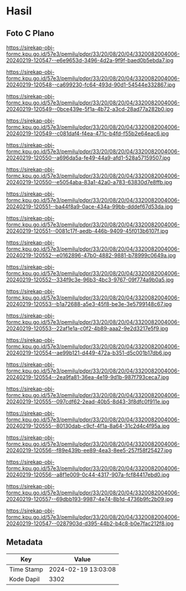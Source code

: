 # Hasil

## Foto C Plano

https://sirekap-obj-formc.kpu.go.id/57e3/pemilu/pdpr/33/20/08/20/04/3320082004006-20240219-120547--e6e9653d-3496-4d2a-9f9f-baed0b5ebda7.jpg

https://sirekap-obj-formc.kpu.go.id/57e3/pemilu/pdpr/33/20/08/20/04/3320082004006-20240219-120548--ca699230-fc64-493d-90d1-54544e332867.jpg

https://sirekap-obj-formc.kpu.go.id/57e3/pemilu/pdpr/33/20/08/20/04/3320082004006-20240219-120549--0bce439e-5f1a-4b72-a3cd-28ad77a282b0.jpg

https://sirekap-obj-formc.kpu.go.id/57e3/pemilu/pdpr/33/20/08/20/04/3320082004006-20240219-120549--c081daf4-f4ea-471c-b4fd-f55b2e64eac6.jpg

https://sirekap-obj-formc.kpu.go.id/57e3/pemilu/pdpr/33/20/08/20/04/3320082004006-20240219-120550--a696da5a-fe49-44a9-afd1-528a57159507.jpg

https://sirekap-obj-formc.kpu.go.id/57e3/pemilu/pdpr/33/20/08/20/04/3320082004006-20240219-120550--e5054aba-83a1-42a0-a783-63830d7e8ffb.jpg

https://sirekap-obj-formc.kpu.go.id/57e3/pemilu/pdpr/33/20/08/20/04/3320082004006-20240219-120551--ba44f8a9-0ace-434a-99bb-dddef67d53da.jpg

https://sirekap-obj-formc.kpu.go.id/57e3/pemilu/pdpr/33/20/08/20/04/3320082004006-20240219-120551--0081c17f-aedb-446b-9409-45f013b6107f.jpg

https://sirekap-obj-formc.kpu.go.id/57e3/pemilu/pdpr/33/20/08/20/04/3320082004006-20240219-120552--e0162896-47b0-4882-9881-b78999c0649a.jpg

https://sirekap-obj-formc.kpu.go.id/57e3/pemilu/pdpr/33/20/08/20/04/3320082004006-20240219-120552--334f9c3e-96b3-4bc3-9767-09f774a9b0a5.jpg

https://sirekap-obj-formc.kpu.go.id/57e3/pemilu/pdpr/33/20/08/20/04/3320082004006-20240219-120553--b1a72688-a5e3-45f8-be3e-3e5799148c67.jpg

https://sirekap-obj-formc.kpu.go.id/57e3/pemilu/pdpr/33/20/08/20/04/3320082004006-20240219-120553--22af1e1a-c0f2-4b89-aaa2-9e2d3217e5f9.jpg

https://sirekap-obj-formc.kpu.go.id/57e3/pemilu/pdpr/33/20/08/20/04/3320082004006-20240219-120554--ae99b121-d449-472a-b351-d5c001b17db6.jpg

https://sirekap-obj-formc.kpu.go.id/57e3/pemilu/pdpr/33/20/08/20/04/3320082004006-20240219-120554--2ea9fa81-36ea-4e19-9d1b-987f793ceca7.jpg

https://sirekap-obj-formc.kpu.go.id/57e3/pemilu/pdpr/33/20/08/20/04/3320082004006-20240219-120555--097cdf62-2ead-40b5-8d43-3f8dfc0f911e.jpg

https://sirekap-obj-formc.kpu.go.id/57e3/pemilu/pdpr/33/20/08/20/04/3320082004006-20240219-120555--80130dab-c9cf-4f1a-8a64-31c2d4c4f95a.jpg

https://sirekap-obj-formc.kpu.go.id/57e3/pemilu/pdpr/33/20/08/20/04/3320082004006-20240219-120556--f89e439b-ee89-4ea3-8ee5-257f58f25427.jpg

https://sirekap-obj-formc.kpu.go.id/57e3/pemilu/pdpr/33/20/08/20/04/3320082004006-20240219-120556--a8f1e009-0c44-4317-907a-fcf84417ebd0.jpg

https://sirekap-obj-formc.kpu.go.id/57e3/pemilu/pdpr/33/20/08/20/04/3320082004006-20240219-120557--69dbb193-9987-4e74-8b1d-4736b9fc2b09.jpg

https://sirekap-obj-formc.kpu.go.id/57e3/pemilu/pdpr/33/20/08/20/04/3320082004006-20240219-120547--0287903d-d395-44b2-b4c8-b0e7fac212f8.jpg


## Metadata

| Key        | Value               |
| ---------- | ------------------- |
| Time Stamp | 2024-02-19 13:03:08 |
| Kode Dapil | 3302                |



